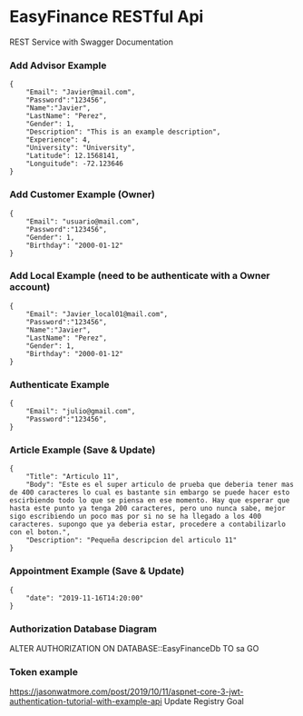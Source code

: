 # EasyFinance RESTful Api
REST Service
with Swagger Documentation

### Add Advisor Example

~~~
{
	"Email": "Javier@mail.com",
	"Password":"123456",
	"Name":"Javier",
	"LastName": "Perez",
	"Gender": 1,
	"Description": "This is an example description",
	"Experience": 4,
	"University": "University",
	"Latitude": 12.1568141,
	"Longuitude": -72.123646
}
~~~
### Add Customer Example (Owner)

~~~
{
	"Email": "usuario@mail.com",
	"Password":"123456",
	"Gender": 1,
	"Birthday": "2000-01-12"
}
~~~
### Add Local Example (need to be authenticate with a Owner account)

~~~
{
	"Email": "Javier_local01@mail.com",
	"Password":"123456",
	"Name":"Javier",
	"LastName": "Perez",
	"Gender": 1,
	"Birthday": "2000-01-12"
}
~~~
### Authenticate Example

~~~
{
	"Email": "julio@gmail.com",
	"Password":"123456",
}
~~~

### Article Example (Save & Update)

~~~
{
	"Title": "Articulo 11",
    "Body": "Este es el super articulo de prueba que deberia tener mas de 400 caracteres lo cual es bastante sin embargo se puede hacer esto escirbiendo todo lo que se piensa en ese momento. Hay que esperar que hasta este punto ya tenga 200 caracteres, pero uno nunca sabe, mejor sigo escribiendo un poco mas por si no se ha llegado a los 400 caracteres. supongo que ya deberia estar, procedere a contabilizarlo con el boton.",
    "Description": "Pequeña descripcion del articulo 11"
}
~~~

### Appointment Example (Save & Update)

~~~
{
	"date": "2019-11-16T14:20:00"
}
~~~

### Authorization Database Diagram

ALTER AUTHORIZATION ON DATABASE::EasyFinanceDb TO sa
GO

### Token example

https://jasonwatmore.com/post/2019/10/11/aspnet-core-3-jwt-authentication-tutorial-with-example-api
Update Registry Goal